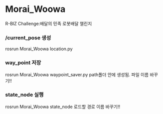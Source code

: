 # Morai_Woowa
R-BIZ Challenge:배달의 민족 로봇배달 챌린지

### /current_pose 생성
rosrun Morai_Woowa location.py 

### way_point 저장
rosrun Morai_Woowa waypoint_saver.py 
path폴더 안에 생성됨. 파일 이름 바꾸기!!

### state_node 실행
rosrun Morai_Woowa state_node 
로드할 경로 이름 바꾸기!!


